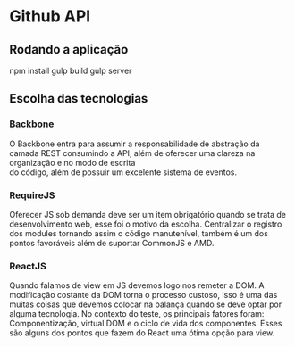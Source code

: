 # Github API

## Rodando a aplicação

npm install
gulp build
gulp server

## Escolha das tecnologias

### Backbone

O Backbone entra para assumir a responsabilidade de abstração da camada 
REST consumindo a API, além de oferecer uma clareza na organização e no modo de escrita  
do código, além de possuir um excelente sistema de eventos.

### RequireJS

Oferecer JS sob demanda deve ser um item obrigatório quando se trata de 
desenvolvimento web, esse foi o motivo da escolha. Centralizar 
o registro dos modules tornando assim o código manutenível, também é 
um dos pontos favoráveis além de suportar CommonJS e AMD.

### ReactJS

Quando falamos de view em JS devemos logo nos remeter a DOM. A modificação 
costante da DOM torna o processo custoso, isso é uma das muitas coisas que devemos 
colocar na balança quando se deve optar por alguma tecnologia. No contexto do 
teste, os principais fatores foram: Componentização, virtual DOM e o ciclo de 
vida dos componentes. Esses são alguns dos pontos que fazem do React uma ótima 
opção para view.

